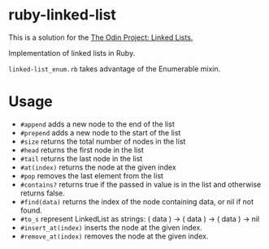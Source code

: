 # ruby-linked-list

This is a solution for the [The Odin Project: Linked Lists.](https://www.theodinproject.com/courses/ruby-programming/lessons/linked-lists)

Implementation of linked lists in Ruby.

`linked-list_enum.rb` takes advantage of the Enumerable mixin.

# Usage

- `#append` adds a new node to the end of the list
- `#prepend` adds a new node to the start of the list
- `#size` returns the total number of nodes in the list
- `#head` returns the first node in the list
- `#tail` returns the last node in the list
- `#at(index)` returns the node at the given index
- `#pop` removes the last element from the list
- `#contains?` returns true if the passed in value is in the list and otherwise returns false.
- `#find(data)` returns the index of the node containing data, or nil if not found.
- `#to_s` represent LinkedList as strings: ( data ) -> ( data ) -> ( data ) -> nil
- `#insert_at(index)` inserts the node at the given index.
- `#remove_at(index)` removes the node at the given index. 
